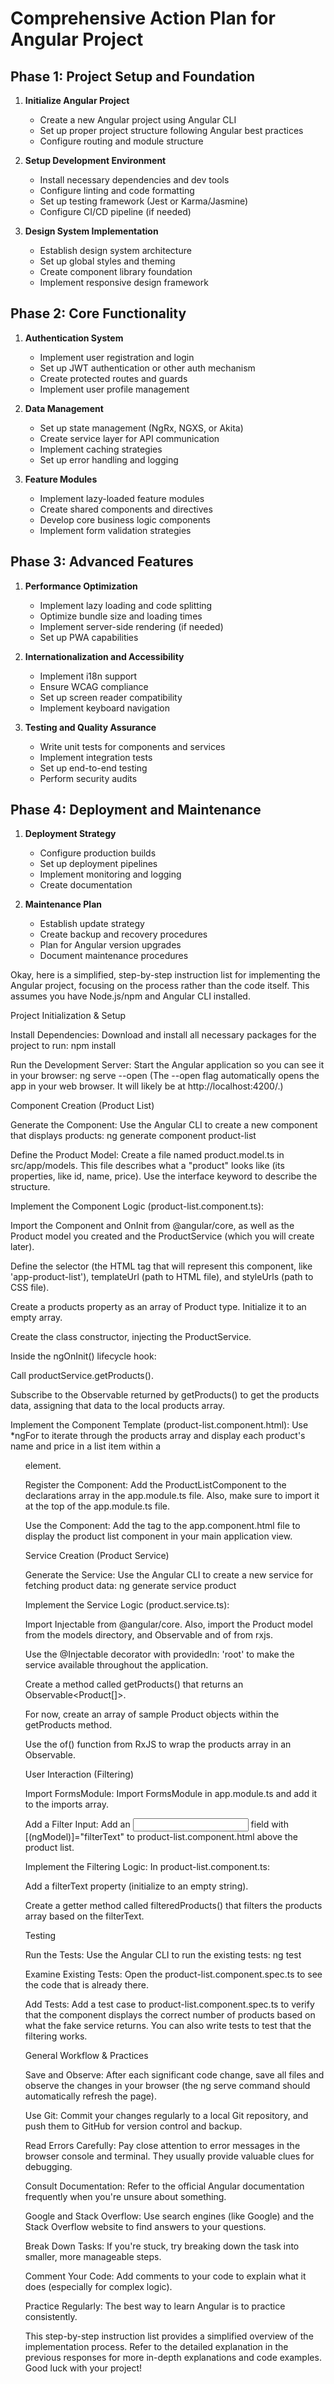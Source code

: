 # Comprehensive Action Plan for Angular Project

## Phase 1: Project Setup and Foundation
1. **Initialize Angular Project**
   - Create a new Angular project using Angular CLI
   - Set up proper project structure following Angular best practices
   - Configure routing and module structure

2. **Setup Development Environment**
   - Install necessary dependencies and dev tools
   - Configure linting and code formatting
   - Set up testing framework (Jest or Karma/Jasmine)
   - Configure CI/CD pipeline (if needed)

3. **Design System Implementation**
   - Establish design system architecture
   - Set up global styles and theming
   - Create component library foundation
   - Implement responsive design framework

## Phase 2: Core Functionality
1. **Authentication System**
   - Implement user registration and login
   - Set up JWT authentication or other auth mechanism
   - Create protected routes and guards
   - Implement user profile management

2. **Data Management**
   - Set up state management (NgRx, NGXS, or Akita)
   - Create service layer for API communication
   - Implement caching strategies
   - Set up error handling and logging

3. **Feature Modules**
   - Implement lazy-loaded feature modules
   - Create shared components and directives
   - Develop core business logic components
   - Implement form validation strategies

## Phase 3: Advanced Features
1. **Performance Optimization**
   - Implement lazy loading and code splitting
   - Optimize bundle size and loading times
   - Implement server-side rendering (if needed)
   - Set up PWA capabilities

2. **Internationalization and Accessibility**
   - Implement i18n support
   - Ensure WCAG compliance
   - Set up screen reader compatibility
   - Implement keyboard navigation

3. **Testing and Quality Assurance**
   - Write unit tests for components and services
   - Implement integration tests
   - Set up end-to-end testing
   - Perform security audits

## Phase 4: Deployment and Maintenance
1. **Deployment Strategy**
   - Configure production builds
   - Set up deployment pipelines
   - Implement monitoring and logging
   - Create documentation

2. **Maintenance Plan**
   - Establish update strategy
   - Create backup and recovery procedures
   - Plan for Angular version upgrades
   - Document maintenance procedures

Okay, here is a simplified, step-by-step instruction list for implementing the Angular project, focusing on the process rather than the code itself. This assumes you have Node.js/npm and Angular CLI installed.

Project Initialization & Setup


Install Dependencies: Download and install all necessary packages for the project to run: npm install

Run the Development Server: Start the Angular application so you can see it in your browser: ng serve --open (The --open flag automatically opens the app in your web browser. It will likely be at http://localhost:4200/.)

Component Creation (Product List)

Generate the Component: Use the Angular CLI to create a new component that displays products: ng generate component product-list

Define the Product Model: Create a file named product.model.ts in src/app/models. This file describes what a "product" looks like (its properties, like id, name, price). Use the interface keyword to describe the structure.

Implement the Component Logic (product-list.component.ts):

Import the Component and OnInit from @angular/core, as well as the Product model you created and the ProductService (which you will create later).

Define the selector (the HTML tag that will represent this component, like 'app-product-list'), templateUrl (path to HTML file), and styleUrls (path to CSS file).

Create a products property as an array of Product type. Initialize it to an empty array.

Create the class constructor, injecting the ProductService.

Inside the ngOnInit() lifecycle hook:

Call productService.getProducts().

Subscribe to the Observable returned by getProducts() to get the products data, assigning that data to the local products array.

Implement the Component Template (product-list.component.html): Use *ngFor to iterate through the products array and display each product's name and price in a list item within a <ul> element.

Register the Component: Add the ProductListComponent to the declarations array in the app.module.ts file. Also, make sure to import it at the top of the app.module.ts file.

Use the Component: Add the <app-product-list> tag to the app.component.html file to display the product list component in your main application view.

Service Creation (Product Service)

Generate the Service: Use the Angular CLI to create a new service for fetching product data: ng generate service product

Implement the Service Logic (product.service.ts):

Import Injectable from @angular/core. Also, import the Product model from the models directory, and Observable and of from rxjs.

Use the @Injectable decorator with providedIn: 'root' to make the service available throughout the application.

Create a method called getProducts() that returns an Observable<Product[]>.

For now, create an array of sample Product objects within the getProducts method.

Use the of() function from RxJS to wrap the products array in an Observable.

User Interaction (Filtering)

Import FormsModule: Import FormsModule in app.module.ts and add it to the imports array.

Add a Filter Input: Add an <input> field with [(ngModel)]="filterText" to product-list.component.html above the product list.

Implement the Filtering Logic: In product-list.component.ts:

Add a filterText property (initialize to an empty string).

Create a getter method called filteredProducts() that filters the products array based on the filterText.

Testing

Run the Tests: Use the Angular CLI to run the existing tests: ng test

Examine Existing Tests: Open the product-list.component.spec.ts to see the code that is already there.

Add Tests: Add a test case to product-list.component.spec.ts to verify that the component displays the correct number of products based on what the fake service returns. You can also write tests to test that the filtering works.

General Workflow & Practices

Save and Observe: After each significant code change, save all files and observe the changes in your browser (the ng serve command should automatically refresh the page).

Use Git: Commit your changes regularly to a local Git repository, and push them to GitHub for version control and backup.

Read Errors Carefully: Pay close attention to error messages in the browser console and terminal. They usually provide valuable clues for debugging.

Consult Documentation: Refer to the official Angular documentation frequently when you're unsure about something.

Google and Stack Overflow: Use search engines (like Google) and the Stack Overflow website to find answers to your questions.

Break Down Tasks: If you're stuck, try breaking down the task into smaller, more manageable steps.

Comment Your Code: Add comments to your code to explain what it does (especially for complex logic).

Practice Regularly: The best way to learn Angular is to practice consistently.

This step-by-step instruction list provides a simplified overview of the implementation process. Refer to the detailed explanation in the previous responses for more in-depth explanations and code examples. Good luck with your project!